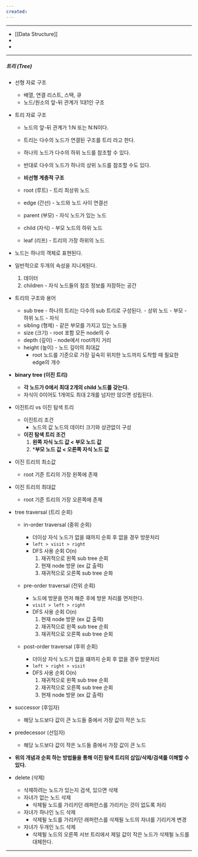 ```yaml
---
created:
---
```

---
- [[Data Structure]]
- 
- 
---
##### **트리 (Tree)**

- 선형 자료 구조
	- 배열, 연결 리스트, 스택, 큐
	- 노드/원소의 앞-뒤 관계가 1대1인 구조
- 트리 자료 구조
	- 노드의 앞-뒤 관계가 1:N 또는 N:N이다.
	- 트리는 다수의 노드가 연결된 구조를 트리 라고 한다.
	- 하나의 노드가 다수의 하위 노드를 참조할 수 있다.
	- 반대로 다수의 노드가 하나의 상위 노드를 참조할 수도 있다.
	- **비선형 계층적 구조**
	
	- root (루트) - 트리 최상위 노드
	- edge (간선) - 노드와 노드 사이 연결선
	- parent (부모) - 자식 노드가 있는 노드
	- child (자식) - 부모 노드의 하위 노드
	- leaf (리프) - 트리의 가장 하위의 노드
	  
- 노드는 하나의 객체로 표현된다.
	  
- 일반적으로 두개의 속성을 지니게된다.
	1. 데이터
	2. children - 자식 노드들의 참조 정보를 저장하는 공간
	
- 트리의 구조와 용어
	- sub tree - 하나의 트리는 다수의 sub 트리로 구성된다.
			- 상위 노드 - 부모
			- 하위 노드 - 자식
	- sibling (형제) - 같은 부모를 가지고 있는 노드들
	- size (크기) - root 포함 모든 node의 수
	- depth (깊이) - node에서 root까지 거리
	- height (높이) - 노드 깊이의 최대값
		- root 노드를 기준으로 가장 깊숙히 위치한 노드까지 도착할 때 필요한 edge의 개수
	
- **binary tree (이진 트리)**
	- **각 노드가 0에서 최대 2개의 child 노드를 갖는다.**
	- 자식이 0이어도 1개여도 최대 2개를 넘지만 않으면 성립된다.
	  
- 이진트리 vs 이진 탐색 트리
	- 이진트리 조건
		- 노드의 값 노드의 데이터 크기와 상관없이 구성
	- **이진 탐색 트리 조건**
		1. **왼쪽 자식 노드 값 < 부모 노드 값**
		2. ***부모 노드 값 < 오른쪽 자식 노드 값**
	   
- 이진 트리의 최소값
	- root 기준 트리의 가장 왼쪽에 존재
	  
- 이진 트리의 최대값
	- root 기준 트리의 가장 오른쪽에 존재
	  
- tree traversal (트리 순회)
	  
	- in-order traversal (중위 순회)
		- 더이상 자식 노드가 없을 떄까지 순회 후 없을 경우 방문처리
		- `left > visit > right`
		- DFS 사용 순회 O(n)
			1. 재귀적으로 왼쪽 sub tree 순회
			2. 현재 node 방문 (ex 값 출력)
			3. 재귀적으로 오른쪽 sub tree 순화
		
	- pre-order traversal (전위 순회)
		- 노드에 방문을 먼저 해준 후에 방문 처리를 먼저한다.
		- `visit > left > right`
		- DFS 사용 순회 O(n)
			1. 현재 node 방문 (ex 값 출력)
			2. 재귀적으로 왼쪽 sub tree 순회
			3. 재귀적으로 오른쪽 sub tree 순회
		
	- post-order traversal (후위 순회)
		- 더이상 자식 노드가 없을 떄까지 순회 후 없을 경우 방문처리
		- `left > right > visit`
		- DFS 사용 순회 O(n)
			1. 재귀적으로 왼쪽 sub tree 순회
			2. 재귀적으로 오른쪽 sub tree 순회
			3. 현재 node 방문 (ex 값 출력)
	
- successor (후임자)
	- 해당 노드보다 값이 큰 노드들 중에서 가장 값이 작은 노드
	
- predecessor (선임자)
	- 해당 노드보다 값이 작은 노드들 중에서 가장 값이 큰 노드
	  
- **위의 개념과 순회 하는 방법들을 통해 이진 탐색 트리의 삽입/삭제/검색를 이해할 수 있다.**
	
- delete (삭제)
	- 삭제하려는 노드가 있는지 검색, 있으면 삭제
	- 자녀가 없는 노드 삭제
		- 삭제될 노드를 가리키던 래퍼런스를 가리키는 것이 없도록 처리
	- 자녀가 하나인 노드 삭제
		- 삭제될 노드를 가리키던 래퍼런스를 삭제될 노드의 자녀를 기리키게 변경
	- 자녀가 두개인 노드 삭제
		- 삭제될 노드의 오른쪽 서브 트리에서 제일 값이 작은 노드가 삭제될 노드를 대체한다.

---